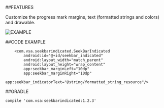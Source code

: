##FEATURES

Customize the progress mark margins, text (formatted strings and colors) and drawable. 

![EXAMPLE](http://oi60.tinypic.com/2lj4ax0.jpg)

##CODE EXAMPLE

        <com.vsa.seekbarindicated.SeekBarIndicated
            android:id="@+id/seekbar_indicated"
            android:layout_width="match_parent"
            android:layout_height="wrap_content"
            app:seekbar_marginLeft="10dp"
            app:seekbar_marginRight="10dp"
            app:seekbar_indicatorText="@string/formatted_string_resource"/>

##GRADLE

    compile 'com.vsa:seekbarindicated:1.2.3'